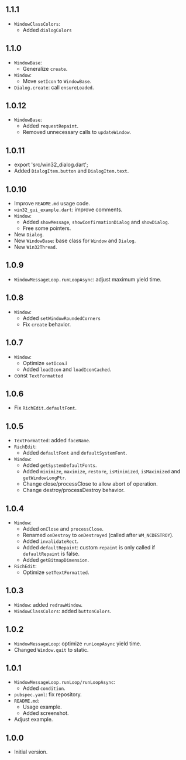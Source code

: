 ## 1.1.1

- `WindowClassColors`:
  - Added `dialogColors`

## 1.1.0

- `WindowBase`:
  - Generalize `create`.
- `Window`:
  - Move `setIcon` to `WindowBase`.
- `Dialog.create`: call `ensureLoaded`.

## 1.0.12

- `WindowBase`:
  - Added `requestRepaint`.
  - Removed unnecessary calls to `updateWindow`.

## 1.0.11

- export 'src/win32_dialog.dart';
- Added `DialogItem.button` and `DialogItem.text`.

## 1.0.10

- Improve `README.md` usage code.
- `win32_gui_example.dart`: improve comments.
- `Window`:
  - Added `showMessage`, `showConfirmationDialog` and `showDialog`.
  - Free some pointers.
- New `Dialog`.
- New `WindowBase`: base class for `Window` and `Dialog`.
- New `Win32Thread`.

## 1.0.9

- `WindowMessageLoop.runLoopAsync`: adjust maximum yield time. 

## 1.0.8

- `Window`:
  - Added `setWindowRoundedCorners`
  - Fix `create` behavior.

## 1.0.7

- `Window`:
  - Optimize `setIcon`.i
  - Added `loadIcon` and `loadIconCached`.
- const `TextFormatted`

## 1.0.6

- Fix `RichEdit.defaultFont`.

## 1.0.5

- `TextFormatted`: added `faceName`.
- `RichEdit`:
  - Added `defaultFont` and `defaultSystemFont`.
- `Window`:
  - Added `getSystemDefaultFonts`.
  - Added `minimize`, `maximize`, `restore`, `isMinimized`, `isMaximized` and `getWindowLongPtr`.
  - Change close/processClose to allow abort of operation.
  - Change destroy/processDestroy behavior.

## 1.0.4

- `Window`:
  - Added `onClose` and `processClose`.
  - Renamed `onDestroy` to `onDestroyed` (called after `WM_NCDESTROY`).
  - Added `invalidateRect`.
  - Added `defaultRepaint`: custom `repaint` is only called if `defaultRepaint` is false.
  - Added `getBitmapDimension`.
- `RichEdit`:
  - Optimize `setTextFormatted`.

## 1.0.3

- `Window`: added `redrawWindow`.
- `WindowClassColors`: added `buttonColors`.

## 1.0.2

- `WindowMessageLoop`: optimize `runLoopAsync` yield time.
- Changed `Window.quit` to static.

## 1.0.1

- `WindowMessageLoop.runLoop/runLoopAsync`:
  - Added `condition`.
- `pubspec.yaml`: fix repository.
- `README.md`:
  - Usage example.
  - Added screenshot.
- Adjust example.

## 1.0.0

- Initial version.

